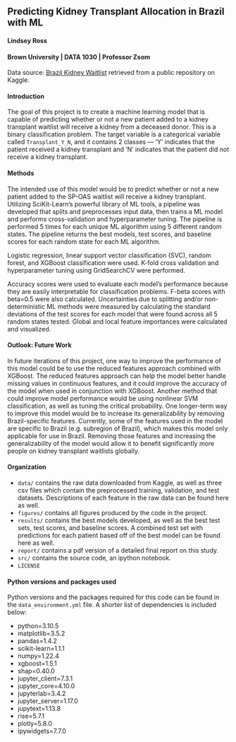 ## Predicting Kidney Transplant Allocation in Brazil with ML
#### Lindsey Ross 
#### Brown University  |  DATA 1030  |  Professor Zsom

Data source: [Brazil Kidney Waitlist](https://www.kaggle.com/datasets/gustavomodelli/waitlist-kidney-brazil) retrieved from a public repository on Kaggle.

#### Introduction
The goal of this project is to create a machine learning model that is capable of predicting whether or not a new patient added to a kidney transplant waitlist will receive a kidney from a deceased donor. This is a binary classification problem. The target variable is a categorical variable called `Transplant_Y_N`, and it contains 2 classes — ‘Y’ indicates that the patient received a kidney transplant and ‘N’ indicates that the patient did not receive a kidney transplant. 

#### Methods
The intended use of this model would be to predict whether or not a new patient added to the SP-OAS waitlist will receive a kidney transplant. Utilizing SciKit-Learn’s powerful library of ML tools, a pipeline was developed that splits and preprocesses input data, then trains a ML model and performs cross-validation and hyperparameter tuning. The pipeline is performed 5 times for each unique ML algorithm using 5 different random states. The pipeline returns the best models, test scores, and baseline scores for each random state for each ML algorithm.  

Logistic regression, linear support vector classification (SVC), random forest, and XGBoost classification were used. K-fold cross validation and hyperparameter tuning using GridSearchCV were performed. 

Accuracy scores were used to evaluate each model’s performance because they are easily interpretable for classification problems. F-beta scores with beta=0.5 were also calculated. Uncertainties due to splitting and/or non-deterministic ML methods were measured by calculating the standard deviations of the test scores for each model that were found across all 5 random states tested. Global and local feature importances were calculated and visualized.

#### Outlook: Future Work
In future iterations of this project, one way to improve the performance of this model could be to use the reduced features approach combined with XGBoost. The reduced features approach can help the model better handle missing values in continuous features, and it could improve the accuracy of the model when used in conjunction with XGBoost. Another method that could improve model performance would be using nonlinear SVM classification, as well as tuning the critical probability. 
One longer-term way to improve this model would be to increase its generalizability by removing Brazil-specific features. Currently, some of the features used in the model are specific to Brazil (e.g. subregion of Brazil), which makes this model only applicable for use in Brazil. Removing those features and increasing the generalizability of the model would allow it to benefit significantly more people on kidney transplant waitlists globally.

#### Organization
- `data/` contains the raw data downloaded from Kaggle, as well as three csv files which contain the preprocessed training, validation, and test datasets. Descriptions of each feature in the raw data can be found here as well.
- `figures/` contains all figures produced by the code in the project.
- `results/` contains the best models developed, as well as the best test sets, test scores, and baseline scores. A combined test set with predictions for each patient based off of the best model can be found here as well.
- `report/` contains a pdf version of a detailed final report on this study.
- `src/` contains the source code, an ipython notebook.
- `LICENSE`

#### Python versions and packages used
Python versions and the packages required for this code can be found in the `data_environment.yml` file. A shorter list of dependencies is included below:
- python=3.10.5
- matplotlib=3.5.2
- pandas=1.4.2
- scikit-learn=1.1.1
- numpy=1.22.4
- xgboost=1.5.1
- shap=0.40.0
- jupyter_client=7.3.1
- jupyter_core=4.10.0
- jupyterlab=3.4.2
- jupyter_server=1.17.0
- jupytext=1.13.8
- rise=5.7.1
- plotly=5.8.0
- ipywidgets=7.7.0

